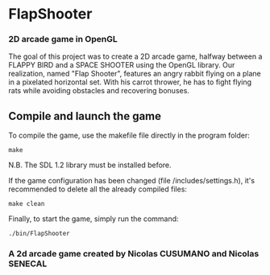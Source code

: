 # FlapShooter 
### 2D arcade game in OpenGL

The goal of this project was to create a 2D arcade game, halfway between a FLAPPY BIRD and a SPACE SHOOTER using the OpenGL library.
Our realization, named "Flap Shooter", features an angry rabbit flying on a plane in a pixelated horizontal set. With his carrot thrower, he has to fight flying rats while avoiding obstacles and recovering bonuses.

## Compile and launch the game

To compile the game, use the makefile file directly in the program folder:
```
make
```
N.B. The SDL 1.2 library must be installed before.

If the game configuration has been changed (file /includes/settings.h), it's recommended to delete all the already compiled files:
```
make clean
```

Finally, to start the game, simply run the command:
```
./bin/FlapShooter
```

### A 2d arcade game created by Nicolas CUSUMANO and Nicolas SENECAL
